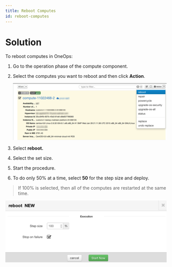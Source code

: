 ```yaml
---
title: Reboot Computes
id: reboot-computes
---
```


# Solution

To reboot computes in OneOps:

1. Go to the operation phase of the compute component.
2. Select the computes you want to reboot and then click **Action**.
  
    ![Reboot Computes](../../assets/local/images/reboot-computes.png)
  
3. Select **reboot.**
4. Select the set size.
5. Start the procedure.
6. To do only 50% at a time, select **50** for the step size and deploy.
  
>If 100% is selected, then all of the computes are restarted at the same time.
  
![Reboot Computes New](../../assets/local/images/reboot-computes-new.png)
